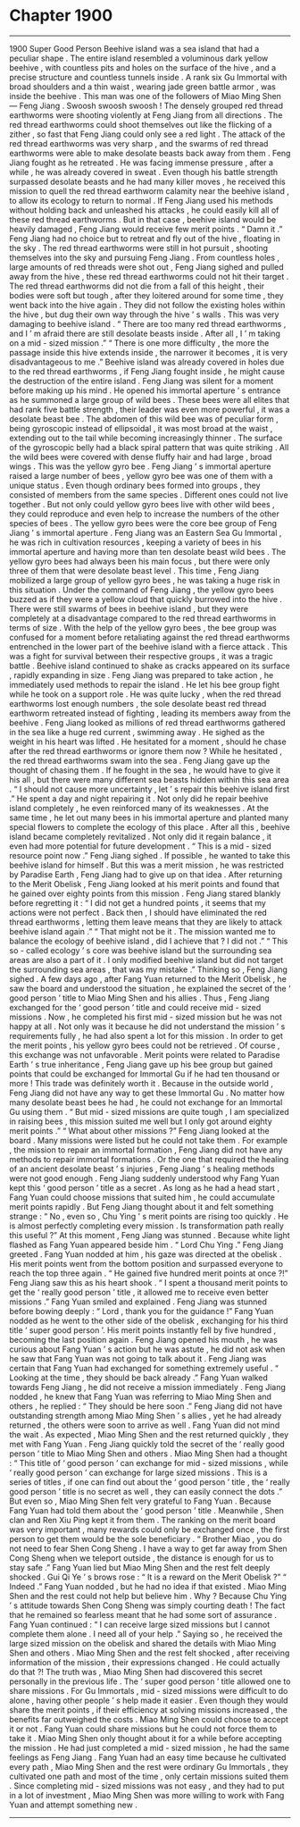 
# Chapter 1900


---

1900 Super Good Person Beehive island was a sea island that had a peculiar shape .
The entire island resembled a voluminous dark yellow beehive , with countless pits and holes on the surface of the hive , and a precise structure and countless tunnels inside .
A rank six Gu Immortal with broad shoulders and a thin waist , wearing jade green battle armor , was inside the beehive .
This man was one of the followers of Miao Ming Shen — Feng Jiang .
Swoosh swoosh swoosh !
The densely grouped red thread earthworms were shooting violently at Feng Jiang from all directions .
The red thread earthworms could shoot themselves out like the flicking of a zither , so fast that Feng Jiang could only see a red light .
The attack of the red thread earthworms was very sharp , and the swarms of red thread earthworms were able to make desolate beasts back away from them .
Feng Jiang fought as he retreated .
He was facing immense pressure , after a while , he was already covered in sweat .
Even though his battle strength surpassed desolate beasts and he had many killer moves , he received this mission to quell the red thread earthworm calamity near the beehive island , to allow its ecology to return to normal .
If Feng Jiang used his methods without holding back and unleashed his attacks , he could easily kill all of these red thread earthworms .
But in that case , beehive island would be heavily damaged , Feng Jiang would receive few merit points .
“ Damn it .” Feng Jiang had no choice but to retreat and fly out of the hive , floating in the sky .
The red thread earthworms were still in hot pursuit , shooting themselves into the sky and pursuing Feng Jiang .
From countless holes , large amounts of red threads were shot out , Feng Jiang sighed and pulled away from the hive , these red thread earthworms could not hit their target .
The red thread earthworms did not die from a fall of this height , their bodies were soft but tough , after they loitered around for some time , they went back into the hive again .
They did not follow the existing holes within the hive , but dug their own way through the hive ’ s walls .
This was very damaging to beehive island .
“ There are too many red thread earthworms , and I ’ m afraid there are still desolate beasts inside . After all , I ’ m taking on a mid - sized mission .”
“ There is one more difficulty , the more the passage inside this hive extends inside , the narrower it becomes , it is very disadvantageous to me .”
Beehive island was already covered in holes due to the red thread earthworms , if Feng Jiang fought inside , he might cause the destruction of the entire island .
Feng Jiang was silent for a moment before making up his mind .
He opened his immortal aperture ’ s entrance as he summoned a large group of wild bees . These bees were all elites that had rank five battle strength , their leader was even more powerful , it was a desolate beast bee .
The abdomen of this wild bee was of peculiar form , being gyroscopic instead of ellipsoidal , it was most broad at the waist , extending out to the tail while becoming increasingly thinner .
The surface of the gyroscopic belly had a black spiral pattern that was quite striking .
All the wild bees were covered with dense fluffy hair and had large , broad wings .
This was the yellow gyro bee .
Feng Jiang ’ s immortal aperture raised a large number of bees , yellow gyro bee was one of them with a unique status .
Even though ordinary bees formed into groups , they consisted of members from the same species . Different ones could not live together .
But not only could yellow gyro bees live with other wild bees , they could reproduce and even help to increase the numbers of the other species of bees .
The yellow gyro bees were the core bee group of Feng Jiang ’ s immortal aperture .
Feng Jiang was an Eastern Sea Gu Immortal , he was rich in cultivation resources , keeping a variety of bees in his immortal aperture and having more than ten desolate beast wild bees . The yellow gyro bees had always been his main focus , but there were only three of them that were desolate beast level .
This time , Feng Jiang mobilized a large group of yellow gyro bees , he was taking a huge risk in this situation .
Under the command of Feng Jiang , the yellow gyro bees buzzed as if they were a yellow cloud that quickly burrowed into the hive .
There were still swarms of bees in beehive island , but they were completely at a disadvantage compared to the red thread earthworms in terms of size .
With the help of the yellow gyro bees , the bee group was confused for a moment before retaliating against the red thread earthworms entrenched in the lower part of the beehive island with a fierce attack .
This was a fight for survival between their respective groups , it was a tragic battle .
Beehive island continued to shake as cracks appeared on its surface , rapidly expanding in size .
Feng Jiang was prepared to take action , he immediately used methods to repair the island .
He let his bee group fight while he took on a support role .
He was quite lucky , when the red thread earthworms lost enough numbers , the sole desolate beast red thread earthworm retreated instead of fighting , leading its members away from the beehive .
Feng Jiang looked as millions of red thread earthworms gathered in the sea like a huge red current , swimming away . He sighed as the weight in his heart was lifted .
He hesitated for a moment , should he chase after the red thread earthworms or ignore them now ?
While he hesitated , the red thread earthworms swam into the sea .
Feng Jiang gave up the thought of chasing them .
If he fought in the sea , he would have to give it his all , but there were many different sea beasts hidden within this sea area .
“ I should not cause more uncertainty , let ’ s repair this beehive island first .”
He spent a day and night repairing it .
Not only did he repair beehive island completely , he even reinforced many of its weaknesses . At the same time , he let out many bees in his immortal aperture and planted many special flowers to complete the ecology of this place .
After all this , beehive island became completely revitalized . Not only did it regain balance , it even had more potential for future development .
“ This is a mid - sized resource point now .” Feng Jiang sighed .
If possible , he wanted to take this beehive island for himself . But this was a merit mission , he was restricted by Paradise Earth , Feng Jiang had to give up on that idea .
After returning to the Merit Obelisk , Feng Jiang looked at his merit points and found that he gained over eighty points from this mission .
Feng Jiang stared blankly before regretting it : “ I did not get a hundred points , it seems that my actions were not perfect . Back then , I should have eliminated the red thread earthworms , letting them leave means that they are likely to attack beehive island again .”
“ That might not be it . The mission wanted me to balance the ecology of beehive island , did I achieve that ? I did not .”
“ This so - called ecology ’ s core was beehive island but the surrounding sea areas are also a part of it . I only modified beehive island but did not target the surrounding sea areas , that was my mistake .”
Thinking so , Feng Jiang sighed .
A few days ago , after Fang Yuan returned to the Merit Obelisk , he saw the board and understood the situation , he explained the secret of the ‘ good person ’ title to Miao Ming Shen and his allies .
Thus , Feng Jiang exchanged for the ‘ good person ’ title and could receive mid - sized missions .
Now , he completed his first mid - sized mission but he was not happy at all .
Not only was it because he did not understand the mission ’ s requirements fully , he had also spent a lot for this mission .
In order to get the merit points , his yellow gyro bees could not be retrieved .
Of course , this exchange was not unfavorable .
Merit points were related to Paradise Earth ’ s true inheritance , Feng Jiang gave up his bee group but gained points that could be exchanged for Immortal Gu if he had ten thousand or more !
This trade was definitely worth it .
Because in the outside world , Feng Jiang did not have any way to get these Immortal Gu . No matter how many desolate beast bees he had , he could not exchange for an Immortal Gu using them .
“ But mid - sized missions are quite tough , I am specialized in raising bees , this mission suited me well but I only got around eighty merit points .”
“ What about other missions ?”
Feng Jiang looked at the board .
Many missions were listed but he could not take them .
For example , the mission to repair an immortal formation , Feng Jiang did not have any methods to repair immortal formations .
Or the one that required the healing of an ancient desolate beast ’ s injuries , Feng Jiang ’ s healing methods were not good enough .
Feng Jiang suddenly understood why Fang Yuan kept this ‘ good person ’ title as a secret .
As long as he had a head start , Fang Yuan could choose missions that suited him , he could accumulate merit points rapidly .
But Feng Jiang thought about it and felt something strange : “ No , even so , Chu Ying ’ s merit points are rising too quickly . He is almost perfectly completing every mission . Is transformation path really this useful ?”
At this moment , Feng Jiang was stunned .
Because white light flashed as Fang Yuan appeared beside him .
“ Lord Chu Ying .” Feng Jiang greeted .
Fang Yuan nodded at him , his gaze was directed at the obelisk .
His merit points went from the bottom position and surpassed everyone to reach the top three again .
“ He gained five hundred merit points at once ?!” Feng Jiang saw this as his heart shook .
“ I spent a thousand merit points to get the ‘ really good person ’ title , it allowed me to receive even better missions .” Fang Yuan smiled and explained .
Feng Jiang was stunned before bowing deeply : “ Lord , thank you for the guidance !”
Fang Yuan nodded as he went to the other side of the obelisk , exchanging for his third title ‘ super good person ’. His merit points instantly fell by five hundred , becoming the last position again .
Feng Jiang opened his mouth , he was curious about Fang Yuan ’ s action but he was astute , he did not ask when he saw that Fang Yuan was not going to talk about it .
Feng Jiang was certain that Fang Yuan had exchanged for something extremely useful .
“ Looking at the time , they should be back already .” Fang Yuan walked towards Feng Jiang , he did not receive a mission immediately .
Feng Jiang nodded , he knew that Fang Yuan was referring to Miao Ming Shen and others , he replied : “ They should be here soon .”
Feng Jiang did not have outstanding strength among Miao Ming Shen ’ s allies , yet he had already returned , the others were soon to arrive as well .
Fang Yuan did not mind the wait .
As expected , Miao Ming Shen and the rest returned quickly , they met with Fang Yuan .
Feng Jiang quickly told the secret of the ‘ really good person ’ title to Miao Ming Shen and others .
Miao Ming Shen had a thought : “ This title of ‘ good person ’ can exchange for mid - sized missions , while ‘ really good person ’ can exchange for large sized missions . This is a series of titles , if one can find out about the ‘ good person ’ title , the ‘ really good person ’ title is no secret as well , they can easily connect the dots .”
But even so , Miao Ming Shen felt very grateful to Fang Yuan .
Because Fang Yuan had told them about the ‘ good person ’ title . Meanwhile , Shen clan and Ren Xiu Ping kept it from them .
The ranking on the merit board was very important , many rewards could only be exchanged once , the first person to get them would be the sole beneficiary .
“ Brother Miao , you do not need to fear Shen Cong Sheng . I have a way to get far away from Shen Cong Sheng when we teleport outside , the distance is enough for us to stay safe .” Fang Yuan lied but Miao Ming Shen and the rest felt deeply shocked .
Gui Qi Ye ’ s brows rose : “ It is a reward on the Merit Obelisk ?”
“ Indeed .” Fang Yuan nodded , but he had no idea if that existed .
Miao Ming Shen and the rest could not help but believe him .
Why ?
Because Chu Ying ’ s attitude towards Shen Cong Sheng was simply courting death ! The fact that he remained so fearless meant that he had some sort of assurance .
Fang Yuan continued : “ I can receive large sized missions but I cannot complete them alone . I need all of your help .”
Saying so , he received the large sized mission on the obelisk and shared the details with Miao Ming Shen and others .
Miao Ming Shen and the rest felt shocked , after receiving information of the mission , their expressions changed .
He could actually do that ?!
The truth was , Miao Ming Shen had discovered this secret personally in the previous life .
The ‘ super good person ’ title allowed one to share missions .
For Gu Immortals , mid - sized missions were difficult to do alone , having other people ’ s help made it easier . Even though they would share the merit points , if their efficiency at solving missions increased , the benefits far outweighed the costs .
Miao Ming Shen could choose to accept it or not . Fang Yuan could share missions but he could not force them to take it .
Miao Ming Shen only thought about it for a while before accepting the mission .
He had just completed a mid - sized mission , he had the same feelings as Feng Jiang .
Fang Yuan had an easy time because he cultivated every path , Miao Ming Shen and the rest were ordinary Gu Immortals , they cultivated one path and most of the time , only certain missions suited them .
Since completing mid - sized missions was not easy , and they had to put in a lot of investment , Miao Ming Shen was more willing to work with Fang Yuan and attempt something new .

---

